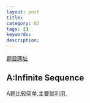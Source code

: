 ```yaml
---
layout: post
title: 
category: OJ
tags: []
keywords:
description:
---
```


[题目网址](http://codeforces.com/contest/622/)
## A:Infinite Sequence

A题比较简单,主要就利用<math> \sum_{k=1}^N </math>,
<math>\underbrace{a+b+\cdots+z} \sqrt{x}</math>

